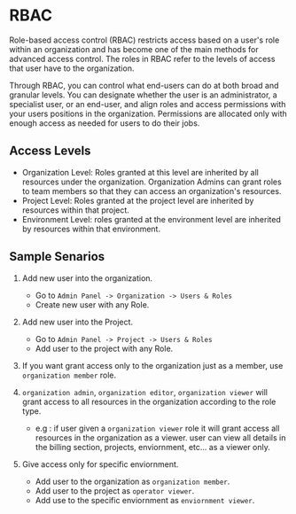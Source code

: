# RBAC

Role-based access control (RBAC) restricts access based on a user's role within an organization and has become one of the main methods for advanced access control. The roles in RBAC refer to the levels of access that user have to the organization.

Through RBAC, you can control what end-users can do at both broad and granular levels. You can designate whether the user is an administrator, a specialist user, or an end-user, and align roles and access permissions with your users positions in the organization. Permissions are allocated only with enough access as needed for users to do their jobs.

## Access Levels

- Organization Level: Roles granted at this level are inherited by all resources under the organization. Organization Admins can grant roles to team members so that they can access an organization's resources.
- Project Level: Roles granted at the project level are inherited by resources within that project. 
- Environment Level: roles granted at the environment level are inherited by resources within that environment.


## Sample Senarios

1. Add new user into the organization.
    - Go to `Admin Panel -> Organization -> Users & Roles`
    - Create new user with any Role.

2. Add new user into the Project.
    - Go to `Admin Panel -> Project -> Users & Roles`
    - Add user to the project with any Role.

3. If you want grant access only to the organization just as a member, use `organization member` role.

4. `organization admin`, `organization editor`, `organization viewer` will grant access to all resources in the organization according to the role type.
    - e.g : if user given a `organization viewer` role it will grant access all resources in the organization as a viewer. user can view all details in the billing section, projects, enviornment, etc... as a viewer only.

5. Give access only for specific enviornment.
    - Add user to the organization as `organization member`.
    - Add user to the project as `operator viewer`.
    - Add use to the specific enviornment as `enviornment viewer`.